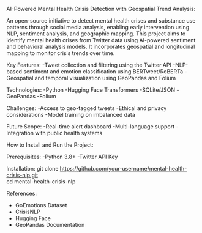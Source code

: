 AI-Powered Mental Health Crisis Detection with Geospatial Trend Analysis:

An open-source initiative to detect mental health crises and substance use patterns through social media analysis, enabling early intervention using NLP, sentiment analysis, and geographic mapping.
This project aims to identify mental health crises from Twitter data using AI-powered sentiment and behavioral analysis models. It incorporates geospatial and longitudinal mapping to monitor crisis trends over time.

Key Features:
-Tweet collection and filtering using the Twitter API
-NLP-based sentiment and emotion classification using BERTweet/RoBERTa
-Geospatial and temporal visualization using GeoPandas and Folium

Technologies:
-Python
-Hugging Face Transformers
-SQLite/JSON
-GeoPandas
-Folium

Challenges:
-Access to geo-tagged tweets
-Ethical and privacy considerations
-Model training on imbalanced data

Future Scope:
-Real-time alert dashboard
-Multi-language support
-Integration with public health systems

How to Install and Run the Project:

Prerequisites: 
-Python 3.8+
-Twitter API Key

Installation:
git clone https://github.com/your-username/mental-health-crisis-nlp.git  
cd mental-health-crisis-nlp  

References:
- GoEmotions Dataset
- CrisisNLP
- Hugging Face
- GeoPandas Documentation
